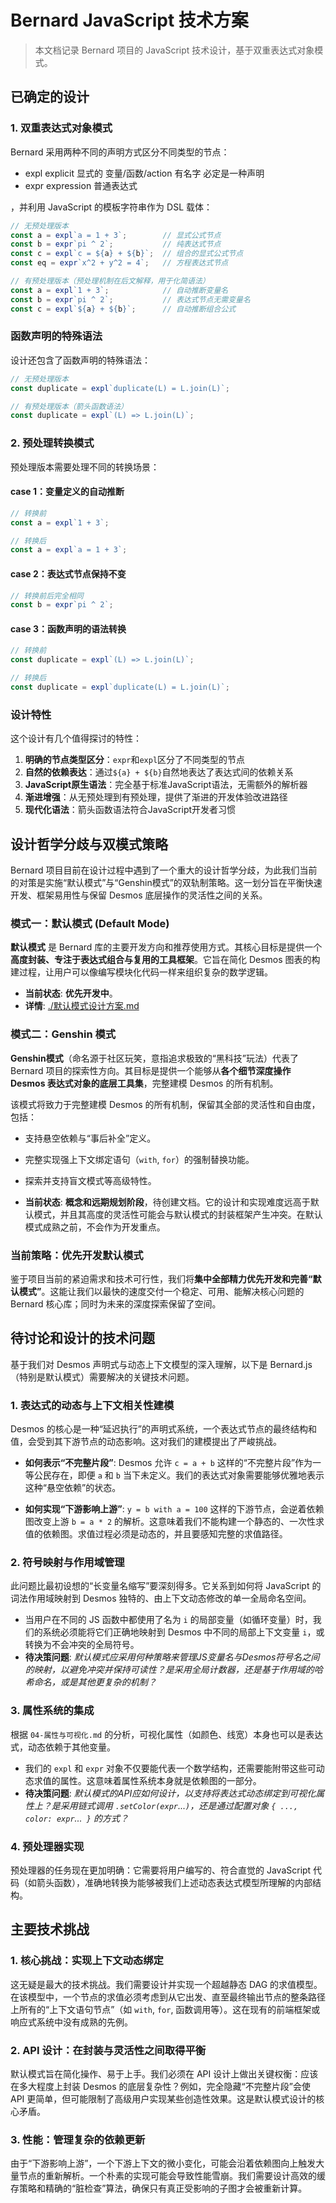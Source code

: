# Bernard JavaScript 技术方案

> 本文档记录 Bernard 项目的 JavaScript 技术设计，基于双重表达式对象模式。

## 已确定的设计

### 1. 双重表达式对象模式

Bernard 采用两种不同的声明方式区分不同类型的节点：
- expl explicit 显式的 变量/函数/action 有名字 必定是一种声明
- expr expression 普通表达式

，并利用 JavaScript 的模板字符串作为 DSL 载体：

```javascript
// 无预处理版本
const a = expl`a = 1 + 3`;        // 显式公式节点
const b = expr`pi ^ 2`;           // 纯表达式节点  
const c = expl`c = ${a} + ${b}`;  // 组合的显式公式节点
const eq = expr`x^2 + y^2 = 4`;   // 方程表达式节点

// 有预处理版本（预处理机制在后文解释，用于化简语法）
const a = expl`1 + 3`;            // 自动推断变量名
const b = expr`pi ^ 2`;           // 表达式节点无需变量名
const c = expl`${a} + ${b}`;      // 自动推断组合公式
```

### 函数声明的特殊语法

设计还包含了函数声明的特殊语法：

```javascript
// 无预处理版本
const duplicate = expl`duplicate(L) = L.join(L)`;

// 有预处理版本（箭头函数语法）
const duplicate = expl`(L) => L.join(L)`;
```

### 2. 预处理转换模式

预处理版本需要处理不同的转换场景：

#### case 1：变量定义的自动推断
```javascript
// 转换前
const a = expl`1 + 3`;

// 转换后
const a = expl`a = 1 + 3`;
```

#### case 2：表达式节点保持不变
```javascript
// 转换前后完全相同
const b = expr`pi ^ 2`;
```

#### case 3：函数声明的语法转换
```javascript
// 转换前
const duplicate = expl`(L) => L.join(L)`;

// 转换后
const duplicate = expl`duplicate(L) = L.join(L)`;
```

### 设计特性

这个设计有几个值得探讨的特性：

1. **明确的节点类型区分**：`expr`和`expl`区分了不同类型的节点
2. **自然的依赖表达**：通过`${a} + ${b}`自然地表达了表达式间的依赖关系
3. **JavaScript原生语法**：完全基于标准JavaScript语法，无需额外的解析器
4. **渐进增强**：从无预处理到有预处理，提供了渐进的开发体验改进路径
5. **现代化语法**：箭头函数语法符合JavaScript开发者习惯

## 设计哲学分歧与双模式策略

Bernard 项目目前在设计过程中遇到了一个重大的设计哲学分歧，为此我们当前的对策是实施“默认模式”与“Genshin模式”的双轨制策略。这一划分旨在平衡快速开发、框架易用性与保留 Desmos 底层操作的灵活性之间的关系。

### 模式一：默认模式 (Default Mode)

**默认模式** 是 Bernard 库的主要开发方向和推荐使用方式。其核心目标是提供一个**高度封装、专注于表达式组合与复用的工具框架**。它旨在简化 Desmos 图表的构建过程，让用户可以像编写模块化代码一样来组织复杂的数学逻辑。

- **当前状态**: **优先开发中**。
- **详情**: [./默认模式设计方案.md](./默认模式设计方案.md)

### 模式二：Genshin 模式

**Genshin模式**（命名源于社区玩笑，意指追求极致的“黑科技”玩法）代表了 Bernard 项目的探索性方向。其目标是提供一个能够从**各个细节深度操作 Desmos 表达式对象的底层工具集**，完整建模 Desmos 的所有机制。

该模式将致力于完整建模 Desmos 的所有机制，保留其全部的灵活性和自由度，包括：

-   支持悬空依赖与“事后补全”定义。
-   完整实现强上下文绑定语句（`with`, `for`）的强制替换功能。
-   探索并支持盲文模式等高级特性。

- **当前状态**: **概念和远期规划阶段**，待创建文档。它的设计和实现难度远高于默认模式，并且其高度的灵活性可能会与默认模式的封装框架产生冲突。在默认模式成熟之前，不会作为开发重点。

### 当前策略：优先开发默认模式

鉴于项目当前的紧迫需求和技术可行性，我们将**集中全部精力优先开发和完善“默认模式”**。这能让我们以最快的速度交付一个稳定、可用、能解决核心问题的 Bernard 核心库；同时为未来的深度探索保留了空间。

## 待讨论和设计的技术问题

基于我们对 Desmos 声明式与动态上下文模型的深入理解，以下是 Bernard.js（特别是默认模式）需要解决的关键技术问题。

### 1. 表达式的动态与上下文相关性建模

Desmos 的核心是一种“延迟执行”的声明式系统，一个表达式节点的最终结构和值，会受到其下游节点的动态影响。这对我们的建模提出了严峻挑战。

-   **如何表示“不完整片段”**: Desmos 允许 `c = a + b` 这样的“不完整片段”作为一等公民存在，即便 `a` 和 `b` 当下未定义。我们的表达式对象需要能够优雅地表示这种“悬空依赖”的状态。

-   **如何实现“下游影响上游”**: `y = b with a = 100` 这样的下游节点，会逆着依赖图改变上游 `b = a * 2` 的解析。这意味着我们不能构建一个静态的、一次性求值的依赖图。求值过程必须是动态的，并且要感知完整的求值路径。

### 2. 符号映射与作用域管理

此问题比最初设想的“长变量名缩写”要深刻得多。它关系到如何将 JavaScript 的词法作用域映射到 Desmos 独特的、由上下文动态修改的单一全局命名空间。

-   当用户在不同的 JS 函数中都使用了名为 `i` 的局部变量（如循环变量）时，我们的系统必须能将它们正确地映射到 Desmos 中不同的局部上下文变量 `i`，或转换为不会冲突的全局符号。
-   **待决策问题**: *默认模式应采用何种策略来管理JS变量名与Desmos符号名之间的映射，以避免冲突并保持可读性？是采用全局计数器，还是基于作用域的哈希命名，或是其他更复杂的机制？*

### 3. 属性系统的集成

根据 `04-属性与可视化.md` 的分析，可视化属性（如颜色、线宽）本身也可以是表达式，动态依赖于其他变量。

-   我们的 `expl` 和 `expr` 对象不仅要能代表一个数学结构，还需要能附带这些可动态求值的属性。这意味着属性系统本身就是依赖图的一部分。
-   **待决策问题**: *默认模式的API应如何设计，以支持将表达式动态绑定到可视化属性上？是采用链式调用 `.setColor(expr`...`)`，还是通过配置对象 `{ ..., color: expr`...` }` 的方式？*

### 4. 预处理器实现

预处理器的任务现在更加明确：它需要将用户编写的、符合直觉的 JavaScript 代码（如箭头函数），准确地转换为能够被我们上述动态表达式模型所理解的内部结构。

## 主要技术挑战

### 1. 核心挑战：实现上下文动态绑定

这无疑是最大的技术挑战。我们需要设计并实现一个超越静态 DAG 的求值模型。在该模型中，一个节点的求值必须考虑到从它出发、直至最终输出节点的整条路径上所有的“上下文语句节点”（如 `with`, `for`, 函数调用等）。这在现有的前端框架或响应式系统中没有成熟的先例。

### 2. API 设计：在封装与灵活性之间取得平衡

默认模式旨在简化操作、易于上手。我们必须在 API 设计上做出关键权衡：应该在多大程度上封装 Desmos 的底层复杂性？例如，完全隐藏“不完整片段”会使 API 更简单，但可能限制了高级用户实现某些创造性效果。这是默认模式设计的核心矛盾。

### 3. 性能：管理复杂的依赖更新

由于“下游影响上游”，一个下游上下文的微小变化，可能会沿着依赖图向上触发大量节点的重新解析。一个朴素的实现可能会导致性能雪崩。我们需要设计高效的缓存策略和精确的“脏检查”算法，确保只有真正受影响的子图才会被重新计算。


